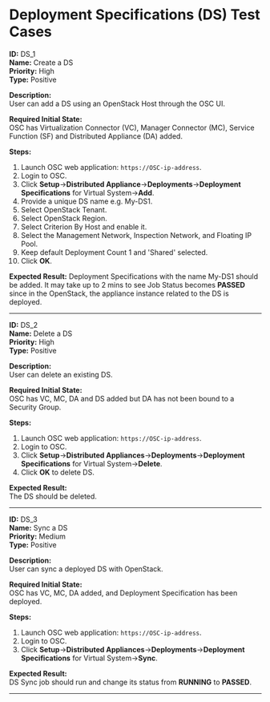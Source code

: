 # Deployment Specifications (DS) Test Cases

**ID:** DS_1  
**Name:** Create a DS  
**Priority:** High  
**Type:** Positive  

**Description:**  
User can add a DS using an OpenStack Host through the OSC UI.

**Required Initial State:**  
OSC has Virtualization Connector (VC), Manager Connector (MC), Service Function (SF) and Distributed Appliance (DA) added.

**Steps:**    
1. Launch OSC web application: ```https://OSC-ip-address```.  
2. Login to OSC.  
3. Click **Setup**->**Distributed Appliance**->**Deployments**->**Deployment Specifications** for Virtual System->**Add**.  
4. Provide a unique DS name e.g. My-DS1.  
5. Select OpenStack Tenant.  
6. Select OpenStack Region.  
7. Select Criterion By Host and enable it.  
8. Select the Management Network, Inspection Network, and Floating IP Pool.
9. Keep default Deployment Count 1 and 'Shared' selected.  
10. Click **OK**.  

**Expected Result:**
Deployment Specifications with the name My-DS1 should be added. It may take up to 2 mins to see Job Status becomes **PASSED** since in the OpenStack, the appliance instance related to the DS is deployed.  

****

**ID:** DS_2  
**Name:** Delete a DS  
**Priority:** High  
**Type:** Positive  

**Description:**  
User can delete an existing DS.

**Required Initial State:**  
OSC has VC, MC, DA and DS added but DA has not been bound to a Security Group.  

**Steps:**    
1. Launch OSC web application: ```https://OSC-ip-address```.  
2. Login to OSC.  
3. Click **Setup**->**Distributed Appliances**->**Deployments**->**Deployment Specifications** for Virtual System->**Delete**.  
4. Click **OK** to delete DS.  

**Expected Result:**  
The DS should be deleted.

****

**ID:** DS_3  
**Name:** Sync a DS  
**Priority:** Medium  
**Type:** Positive  

**Description:**  
User can sync a deployed DS with OpenStack.  

**Required Initial State:**  
OSC has VC, MC, DA added, and Deployment Specification has been deployed.  

**Steps:**    
1. Launch OSC web application: ```https://OSC-ip-address```.  
2. Login to OSC.  
3. Click **Setup**->**Distributed Appliances**->**Deployments**->**Deployment Specifications** for Virtual System->**Sync**.  

**Expected Result:**  
DS Sync job should run and change its status from **RUNNING** to **PASSED**.  

****
